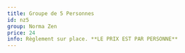 ```yaml
---
title: Groupe de 5 Personnes
id: nz5
group: Norma Zen
price: 24
info: Règlement sur place. **LE PRIX EST PAR PERSONNE**
---
```

